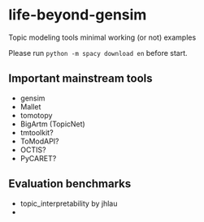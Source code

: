 # life-beyond-gensim

Topic modeling tools minimal working (or not) examples

Please run `python -m spacy download en` before start.

## Important mainstream tools

* gensim
* Mallet
* tomotopy
* BigArtm (TopicNet)
* tmtoolkit?
* ToModAPI?
* OCTIS?
* PyCARET?

## Evaluation benchmarks

* topic_interpretability by jhlau
* 